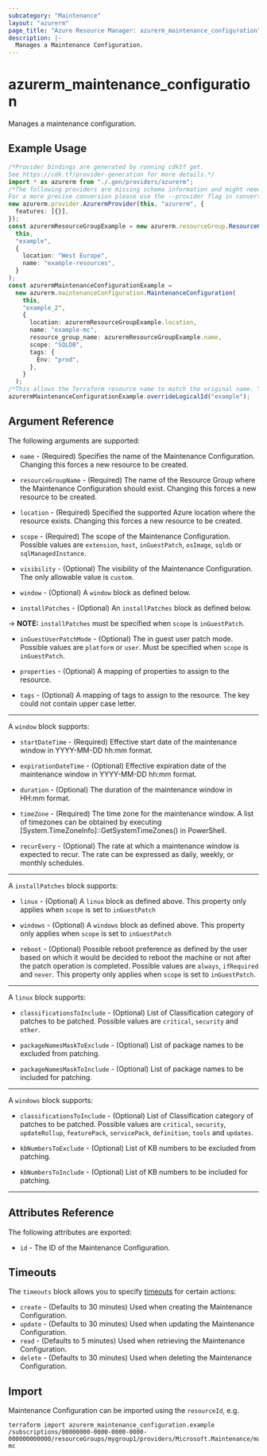 ```yaml
---
subcategory: "Maintenance"
layout: "azurerm"
page_title: "Azure Resource Manager: azurerm_maintenance_configuration"
description: |-
  Manages a Maintenance Configuration.
---
```


# azurerm\_maintenance\_configuration

Manages a maintenance configuration.

## Example Usage

```typescript
/*Provider bindings are generated by running cdktf get.
See https://cdk.tf/provider-generation for more details.*/
import * as azurerm from "./.gen/providers/azurerm";
/*The following providers are missing schema information and might need manual adjustments to synthesize correctly: azurerm.
For a more precise conversion please use the --provider flag in convert.*/
new azurerm.provider.AzurermProvider(this, "azurerm", {
  features: [{}],
});
const azurermResourceGroupExample = new azurerm.resourceGroup.ResourceGroup(
  this,
  "example",
  {
    location: "West Europe",
    name: "example-resources",
  }
);
const azurermMaintenanceConfigurationExample =
  new azurerm.maintenanceConfiguration.MaintenanceConfiguration(
    this,
    "example_2",
    {
      location: azurermResourceGroupExample.location,
      name: "example-mc",
      resource_group_name: azurermResourceGroupExample.name,
      scope: "SQLDB",
      tags: {
        Env: "prod",
      },
    }
  );
/*This allows the Terraform resource name to match the original name. You can remove the call if you don't need them to match.*/
azurermMaintenanceConfigurationExample.overrideLogicalId("example");

```

## Argument Reference

The following arguments are supported:

*   `name` - (Required) Specifies the name of the Maintenance Configuration. Changing this forces a new resource to be created.

*   `resourceGroupName` - (Required) The name of the Resource Group where the Maintenance Configuration should exist. Changing this forces a new resource to be created.

*   `location` - (Required) Specified the supported Azure location where the resource exists. Changing this forces a new resource to be created.

*   `scope` - (Required) The scope of the Maintenance Configuration. Possible values are `extension`, `host`, `inGuestPatch`, `osImage`, `sqldb` or `sqlManagedInstance`.

*   `visibility` - (Optional) The visibility of the Maintenance Configuration. The only allowable value is `custom`.

*   `window` - (Optional) A `window` block as defined below.

*   `installPatches` - (Optional) An `installPatches` block as defined below.

\-> **NOTE:** `installPatches` must be specified when `scope` is `inGuestPatch`.

*   `inGuestUserPatchMode` - (Optional) The in guest user patch mode. Possible values are `platform` or `user`. Must be specified when `scope` is `inGuestPatch`.

*   `properties` - (Optional) A mapping of properties to assign to the resource.

*   `tags` - (Optional) A mapping of tags to assign to the resource. The key could not contain upper case letter.

***

A `window` block supports:

*   `startDateTime` - (Required) Effective start date of the maintenance window in YYYY-MM-DD hh:mm format.

*   `expirationDateTime` - (Optional) Effective expiration date of the maintenance window in YYYY-MM-DD hh:mm format.

*   `duration` - (Optional) The duration of the maintenance window in HH:mm format.

*   `timeZone` - (Required) The time zone for the maintenance window. A list of timezones can be obtained by executing \[System.TimeZoneInfo]::GetSystemTimeZones() in PowerShell.

*   `recurEvery` - (Optional) The rate at which a maintenance window is expected to recur. The rate can be expressed as daily, weekly, or monthly schedules.

***

A `installPatches` block supports:

*   `linux` - (Optional) A `linux` block as defined above. This property only applies when `scope` is set to `inGuestPatch`

*   `windows` - (Optional) A `windows` block as defined above. This property only applies when `scope` is set to `inGuestPatch`

*   `reboot` - (Optional) Possible reboot preference as defined by the user based on which it would be decided to reboot the machine or not after the patch operation is completed. Possible values are `always`, `ifRequired` and `never`. This property only applies when `scope` is set to `inGuestPatch`.

***

A `linux` block supports:

*   `classificationsToInclude` - (Optional) List of Classification category of patches to be patched. Possible values are `critical`, `security` and `other`.

*   `packageNamesMaskToExclude` - (Optional) List of package names to be excluded from patching.

*   `packageNamesMaskToInclude` - (Optional) List of package names to be included for patching.

***

A `windows` block supports:

*   `classificationsToInclude` - (Optional) List of Classification category of patches to be patched. Possible values are `critical`, `security`, `updateRollup`, `featurePack`, `servicePack`, `definition`, `tools` and `updates`.

*   `kbNumbersToExclude` - (Optional) List of KB numbers to be excluded from patching.

*   `kbNumbersToInclude` - (Optional) List of KB numbers to be included for patching.

***

## Attributes Reference

The following attributes are exported:

* `id` - The ID of the Maintenance Configuration.

## Timeouts

The `timeouts` block allows you to specify [timeouts](https://www.terraform.io/language/resources/syntax#operation-timeouts) for certain actions:

* `create` - (Defaults to 30 minutes) Used when creating the Maintenance Configuration.
* `update` - (Defaults to 30 minutes) Used when updating the Maintenance Configuration.
* `read` - (Defaults to 5 minutes) Used when retrieving the Maintenance Configuration.
* `delete` - (Defaults to 30 minutes) Used when deleting the Maintenance Configuration.

## Import

Maintenance Configuration can be imported using the `resourceId`, e.g.

```shell
terraform import azurerm_maintenance_configuration.example /subscriptions/00000000-0000-0000-0000-000000000000/resourceGroups/mygroup1/providers/Microsoft.Maintenance/maintenanceConfigurations/example-mc
```
